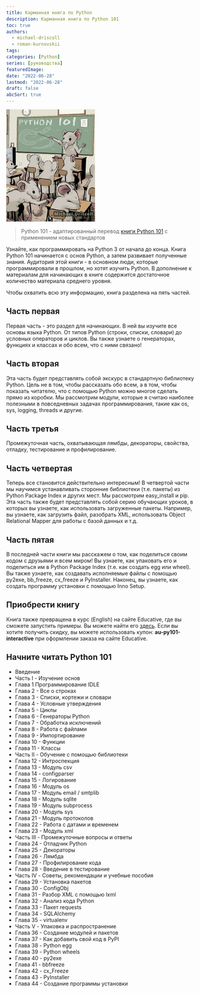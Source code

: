 ```yaml
---
title: Карманная книга по Python
description: Карманная книга по Python 101
toc: true
authors:
  - michael-driscoll
  - roman-kurnovskii
tags: 
categories: [Python]
series: [руководства]
featuredImage:
date: "2022-06-28"
lastmod: "2022-06-28"
draft: false
abcSort: true
---
```


![](./img/py101_small.jpg)

> Python 101 - адаптированный перевод [книги Python 101](https://python101.pythonlibrary.org/index.html) с применением новых стандартов 

Узнайте, как программировать на Python 3 от начала до конца. Книга Python 101 начинается с основ Python, а затем развивает полученные знания. Аудитория этой книги - в основном люди, которые программировали в прошлом, но хотят изучить Python. В дополнение к материалам для начинающих в книге содержится достаточное количество материала среднего уровня.

Чтобы охватить всю эту информацию, книга разделена на пять частей.

## Часть первая

Первая часть - это раздел для начинающих. В ней вы изучите все основы языка Python. От типов Python (строки, списки, словари) до условных операторов и циклов. Вы также узнаете о генераторах, функциях и классах и обо всем, что с ними связано!

## Часть вторая

Эта часть будет представлять собой экскурс в стандартную библиотеку Python. Цель не в том, чтобы рассказать обо всем, а в том, чтобы показать читателю, что с помощью Python можно многое сделать прямо из коробки. Мы рассмотрим модули, которые я считаю наиболее полезными в повседневных задачах программирования, такие как os, sys, logging, threads и другие.

## Часть третья

Промежуточная часть, охватывающая лямбды, декораторы, свойства, отладку, тестирование и профилирование.

## Часть четвертая

Теперь все становится действительно интересным! В четвертой части мы научимся устанавливать сторонние библиотеки (т.е. пакеты) из Python Package Index и других мест. Мы рассмотрим easy_install и pip. Эта часть также будет представлять собой серию обучающих уроков, в которых вы узнаете, как использовать загруженные пакеты. Например, вы узнаете, как загрузить файл, разобрать XML, использовать Object Relational Mapper для работы с базой данных и т.д.

## Часть пятая

В последней части книги мы расскажем о том, как поделиться своим кодом с друзьями и всем миром! Вы узнаете, как упаковать его и поделиться им в Python Package Index (т.е. как создать egg или wheel). Вы также узнаете, как создавать исполняемые файлы с помощью py2exe, bb_freeze, cx_freeze и PyInstaller. Наконец, вы узнаете, как создать программу установки с помощью Inno Setup.

## Приобрести книгу

Книга также превращена в курс (English) на сайте Educative, где вы сможете запустить примеры. Вы можете найти его [здесь](https://www.educative.io/collection/5663684521099264/5707702298738688). Если вы хотите получить скидку, вы можете использовать купон: **au-py101-interactive** при оформлении заказа на сайте Educative.

## Начните читать Python 101

- Введение
- Часть I - Изучение основ
- Глава 1 Программирование IDLE
- Глава 2 - Все о строках
- Глава 3 - Списки, кортежи и словари
- Глава 4 - Условные утверждения
- Глава 5 - Циклы
- Глава 6 - Генераторы Python
- Глава 7 - Обработка исключений
- Глава 8 - Работа с файлами
- Глава 9 - Импортирование
- Глава 10 - Функции
- Глава 11 - Классы
- Часть II - Обучение с помощью библиотеки
- Глава 12 - Интроспекция
- Глава 13 - Модуль csv
- Глава 14 - configparser
- Глава 15 - Логирование
- Глава 16 - Модуль os
- Глава 17 - Модуль email / smtplib
- Глава 18 - Модуль sqlite
- Глава 19 - Модуль subprocess
- Глава 20 - Модуль sys
- Глава 21 - Модуль протоколов
- Глава 22 - Работа с датами и временем
- Глава 23 - Модуль xml
- Часть III - Промежуточные вопросы и ответы
- Глава 24 - Отладчик Python
- Глава 25 - Декораторы
- Глава 26 - Лямбда
- Глава 27 - Профилирование кода
- Глава 28 - Введение в тестирование
- Часть IV - Советы, рекомендации и учебные пособия
- Глава 29 - Установка пакетов
- Глава 30 - ConfigObj
- Глава 31 - Разбор XML с помощью lxml
- Глава 32 - Анализ кода Python
- Глава 33 - Пакет requests
- Глава 34 - SQLAlchemy
- Глава 35 - virtualenv
- Часть V - Упаковка и распространение
- Глава 36 - Создание модулей и пакетов
- Глава 37 - Как добавить свой код в PyPI
- Глава 38 - Python egg
- Глава 39 - Python wheels
- Глава 40 - py2exe
- Глава 41 - bbfreeze
- Глава 42 - cx_Freeze
- Глава 43 - PyInstaller
- Глава 44 - Создание программы установки
